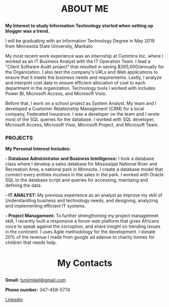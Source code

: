 <H1> <p style="text-align: center;">
 ABOUT ME 
 </p> </H1>

**My Interest to study Information Technology started when setting up blogger was a trend.**

I will be graduating with an Information Technology Degree in May 2019 from Minnesota State University, Mankato

My most recent work experience was an internship at Cummins Inc. where I worked as an IT Business Analyst with the IT Operation Team. I lead a "Client Software Audit project" that resulted in saving $265,000/annually for the Organization. I also test the company's URLs and Web applications to ensure that it meets the business needs and requirements. Lastly, I	analyze and interpret cost data to ensure efficient allocation of cost to each department in the organization. Technology tools I worked with includes Power BI, Microsoft Access, and Microsoft Visio.

Before that, I work on a school project as System Analyst. My team and I developed a Customer Relationship Management (CRM) for a local company, Federated Insurance. I was a developer on the team and I wrote most of the SQL queries for the database. I worked with SQL developer, Microsoft Access, Microsoft Visio, Microsoft Project, and Microsoft Team. 

### PROJECTS

**My Personal Interest Includes:**

**- Database Administrator and Business Intelligence:** I took a database class where I develop a sales database for Mississippi National River and Recreation Area, a national park in Minnsota. I create a database model that connect every entities incolves in the sales in the park. I worked with Oracle SQL to the database script and queries for accessing, maintaing and defining the data. 

**- IT ANALYST:** My previous experience as an analyst as improve my skill of Understanding business and technology needs, and designing, analyzing and implementing efficient IT systems.

**- Project Management:** To further strengthening my project managemnet skill, I recently built a responsive a forum web platform that gives Africans voice to speak against the corruption, and share insight on trending issues in the continent. I uses Agile methodology for the development. I donate 20% of the revenue I made from google ad adense to charity homes for children that needs help. 


<H1> <p style="text-align: center;">
 My Contacts
 </p> </H1>
 
 **Gmail:** tunjimikel@gmail.com
 
 **Phone number:** 347-458-5774
 
 [Linkedin](https://www.linkedin.com/in/naheem-olaniyan-06b05613b/)

